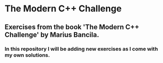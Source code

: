 # The Modern C++ Challenge

## Exercises from the book 'The Modern C++ Challenge' by Marius Bancila.

### In this repository I will be adding new exercises as I come with my own solutions.
